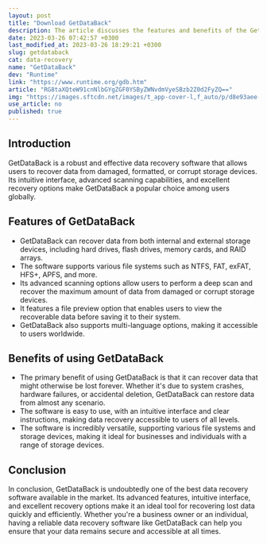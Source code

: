 ```yaml
---
layout: post
title: "Download GetDataBack"
description: The article discusses the features and benefits of the GetDataBack software and how it helps in recovering lost data.
date: 2023-03-26 07:42:57 +0300
last_modified_at: 2023-03-26 18:29:21 +0300
slug: getdataback
cat: data-recovery
name: "GetDataBack"
dev: "Runtime"
link: "https://www.runtime.org/gdb.htm"
article: "RG8taXQteW91cnNlbGYgZGF0YSByZWNvdmVyeSBzb2Z0d2FyZQ=="
img: "https://images.sftcdn.net/images/t_app-cover-l,f_auto/p/d8e93aee-96d1-11e6-b9bb-00163ed833e7/498211202/getdataback-getdataback2-800x600-760x570.png"
use_article: no
published: true
---
```

## Introduction

GetDataBack is a robust and effective data recovery software that allows users to recover data from damaged, formatted, or corrupt storage devices. Its intuitive interface, advanced scanning capabilities, and excellent recovery options make GetDataBack a popular choice among users globally.

## Features of GetDataBack

- GetDataBack can recover data from both internal and external storage devices, including hard drives, flash drives, memory cards, and RAID arrays.
- The software supports various file systems such as NTFS, FAT, exFAT, HFS+, APFS, and more.
- Its advanced scanning options allow users to perform a deep scan and recover the maximum amount of data from damaged or corrupt storage devices.
- It features a file preview option that enables users to view the recoverable data before saving it to their system.
- GetDataBack also supports multi-language options, making it accessible to users worldwide.

## Benefits of using GetDataBack

- The primary benefit of using GetDataBack is that it can recover data that might otherwise be lost forever. Whether it's due to system crashes, hardware failures, or accidental deletion, GetDataBack can restore data from almost any scenario.
- The software is easy to use, with an intuitive interface and clear instructions, making data recovery accessible to users of all levels.
- The software is incredibly versatile, supporting various file systems and storage devices, making it ideal for businesses and individuals with a range of storage devices.

## Conclusion

In conclusion, GetDataBack is undoubtedly one of the best data recovery software available in the market. Its advanced features, intuitive interface, and excellent recovery options make it an ideal tool for recovering lost data quickly and efficiently. Whether you're a business owner or an individual, having a reliable data recovery software like GetDataBack can help you ensure that your data remains secure and accessible at all times.